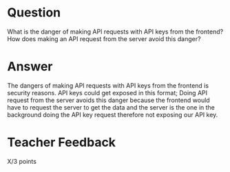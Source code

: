# Question

What is the danger of making API requests with API keys from the frontend? How does making an API request from the server avoid this danger?

# Answer

The dangers of making API requests with API keys from the frontend is security reasons. API keys could get exposed in this format; Doing API request from the server avoids this danger because the frontend would have to request the server to get the data and the server is the one in the background doing the API key request therefore not exposing our API key.

# Teacher Feedback

X/3 points